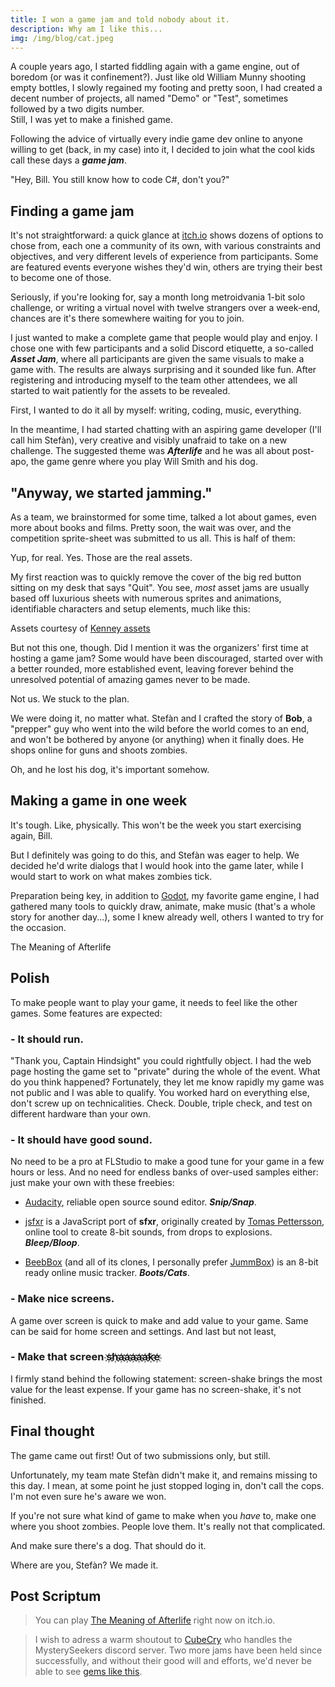```yaml
---
title: I won a game jam and told nobody about it.
description: Why am I like this...
img: /img/blog/cat.jpeg
---
```


A couple years ago, I started fiddling again with a game engine, out of boredom (or was it confinement?).
Just like old William Munny shooting empty bottles, I slowly regained my footing and pretty soon, I had created a decent number of projects, all named "Demo" or "Test", sometimes followed by a two digits number.
<br/>
Still, I was yet to make a finished game.

<!--more-->

Following the advice of virtually every indie game dev online to anyone willing to get (back, in my case) into it, I decided to join what the cool kids call these days a&nbsp;***game&nbsp;jam***.

<content-image  src= "i-won-a-game-jam/unforgiven-coffee.gif"  alt="Thirty year old developer enjoying a cup of coffee.">
"Hey, Bill. You still know how to code C#, don't you?"
</content-image>


<h2 class="title is-3">
  Finding a game jam
</h2>

It's not straightforward: a quick glance at [itch.io](https://itch.io/jams) shows dozens of options to chose from, each one a community of its own, with various constraints and objectives, and very different levels of experience from participants. Some are featured events everyone wishes they'd win, others are trying their best to become one of those.

Seriously, if you're looking for, say a month long metroidvania 1-bit solo challenge, or writing a virtual novel with twelve strangers over a week-end, chances are it's there somewhere waiting for you to join.

I just wanted to make a complete game that people would play and enjoy. I chose one with few participants and a solid Discord etiquette, a so-called ***Asset&nbsp;Jam***, where all participants are given the same visuals to make a game with. The results are always surprising and it sounded like fun. After registering and introducing myself to the team other attendees, we all started to wait patiently for the assets to be revealed.

First, I wanted to do it all by myself: writing, coding, music, everything.

In the meantime, I had started chatting with an aspiring game developer (I'll call him Stefàn), very creative and visibly unafraid to take on a new challenge. The suggested theme was ***Afterlife*** and he was all about post-apo, the game genre where you play Will Smith and his dog.


<h2 class="title is-3">
  "Anyway, we started jamming."
</h2>

As a team, we brainstormed for some time, talked a lot about games, even more about books and films. Pretty soon, the wait was over, and the competition sprite-sheet was submitted to us all. This is half of them:

<content-image  src= "i-won-a-game-jam/assets/Miscellaneous.png" alt="">
  Yup, for real.
</content-image>

<content-image  src= "i-won-a-game-jam/assets/Home.png" alt="">
  Yes. Those are the real assets.
</content-image>

My first reaction was to quickly remove the cover of the big red button sitting on my desk that says "Quit". You see, *most* asset jams are usually based off luxurious sheets with numerous sprites and animations, identifiable characters and setup elements, much like this:

<content-image  src= "i-won-a-game-jam/kenney.png"  alt="Sprite sheet containing assets">
  Assets courtesy of <a  href="https://www.kenney.nl/">Kenney assets</a>
</content-image>

But not this one, though. Did I mention it was the organizers' first time at hosting a game jam? Some would have been discouraged, started over with a better rounded, more established event, leaving forever behind the unresolved potential of amazing games never to be made.

Not us. We stuck to the plan.

We were doing it, no matter what. Stefàn and I crafted the story of **Bob**, a "prepper" guy who went into the wild before the world comes to an end, and won't be bothered by anyone (or anything) when it finally does. He shops online for guns and shoots zombies.

Oh, and he lost his dog, it's important somehow.


<h2 class="title is-3">
  Making a game in one week
</h2>

It's tough. Like, physically. This won't be the week you start exercising again, Bill.

But I definitely was going to do this, and Stefàn was eager to help. We decided he'd write dialogs that I would hook into the game later, while I would start to work on what makes zombies tick.

Preparation being key, in addition to [Godot](https://godotengine.org/), my favorite game engine, I had gathered many tools to quickly draw, animate, make music (that's a whole story for another day...), some I knew already well, others I wanted to try for the occasion.

<content-video src="/video/moa_gameplay_web.mp4">
  The Meaning of Afterlife
</content-video>


<h2 class="title is-3">
  Polish
</h2>

To make people want to play your game, it needs to feel like the other games. Some features are expected:

<h3 class="title is-4">
  -  It should run.
</h3>
"Thank you, Captain Hindsight" you could rightfully object. I had the web page hosting the game set to "private" during the whole of the event. What do you think happened? Fortunately, they let me know rapidly my game was not public and I was able to qualify. You worked hard on everything else, don't screw up on technicalities. Check. Double, triple check, and test on different hardware than your own.

<h3 class="title is-4">
  -  It should have good sound.
</h3>

No need to be a pro at FLStudio to make a good tune for your game in a few hours or less. And no need for endless banks of over-used samples either: just make your own with these freebies:

- [Audacity](https://www.audacityteam.org/), reliable open source sound editor. ***Snip/Snap***.

- [jsfxr](https://sfxr.me/) is a JavaScript port of **sfxr**, originally created by [Tomas Pettersson](https://www.drpetter.se/), online tool to create 8-bit sounds, from drops to explosions. ***Bleep/Bloop***.

- [BeebBox](https://www.beepbox.co/) (and all of its clones, I personally prefer [JummBox](https://jummbus.bitbucket.io/)) is an 8-bit ready online music tracker. ***Boots/Cats***.


<h3 class="title is-4">
  - Make nice screens.
</h3>

A game over screen is quick to make and add value to your game. Same can be said for home screen and settings. And last but not least,

<h3 class="title is-4">
  - Make that screen s҉h҉a҉a҉a҉a҉a҉k҉e҉ 
</h3>
I firmly stand behind the following statement: screen-shake brings the most value for the least expense. If your game has no screen-shake, it's not finished.


<h2 class="title is-3">
  Final thought
</h2>

The game came out first! Out of two submissions only, but still.

Unfortunately, my team mate Stefàn didn't make it, and remains missing to this day. I mean, at some point he just stopped loging in, don't call the cops. I'm not even sure he's aware we won.

If you're not sure what kind of game to make when you *have* to, make one where you shoot zombies. People love them. It's really not that complicated.

And make sure there's a dog. That should do it.

<content-image  src= "i-won-a-game-jam/miss_you_dog.png"  alt="I miss you, Dog.">
  Where are you, Stefàn? We made it.
</content-image>

## Post Scriptum
> You can play [The Meaning of Afterlife](https://displayjerky.itch.io/meaningofafterlife) right now on itch.io.

> I wish to adress a warm shoutout to [CubeCry](https://cubecry.itch.io/) who handles the MysterySeekers discord server. Two more jams have been held since successfully, and without their good will and efforts, we'd never be able to see [gems like this](https://solitalker.itch.io/fluoride-force).
